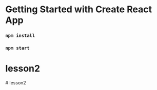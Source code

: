 # Getting Started with Create React App

### `npm install`

### `npm start`
# lesson2
#   l e s s o n 2  
 